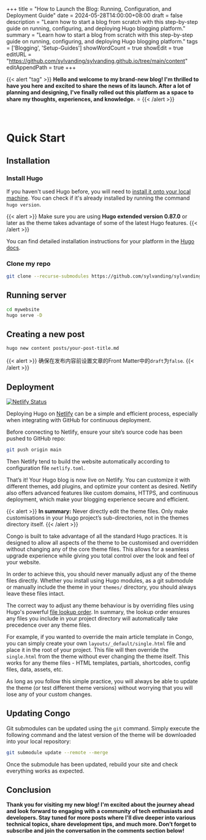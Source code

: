 +++
title = "How to Launch the Blog: Running, Configuration, and Deployment Guide"
date = 2024-05-28T14:00:00+08:00
draft = false
description = "Learn how to start a blog from scratch with this step-by-step guide on running, configuring, and deploying Hugo blogging platform."
summary = "Learn how to start a blog from scratch with this step-by-step guide on running, configuring, and deploying Hugo blogging platform."
tags = ['Blogging', 'Setup-Guides']
showWordCount = true
showEdit = true
editURL = "https://github.com/sylvanding/sylvanding.github.io/tree/main/content"
editAppendPath = true
+++

{{< alert "tag" >}}
**Hello and welcome to my brand-new blog! I'm thrilled to have you here and excited to share the news of its launch. After a lot of planning and designing, I've finally rolled out this platform as a space to share my thoughts, experiences, and knowledge.** :star:
{{< /alert >}}

&nbsp;

# Quick Start

## Installation

### Install Hugo

If you haven't used Hugo before, you will need to [install it onto your local machine](https://gohugo.io/installation/). You can check if it's already installed by running the command `hugo version`.

{{< alert >}}
Make sure you are using **Hugo extended version 0.87.0** or later as the theme takes advantage of some of the latest Hugo features.
{{< /alert >}}

You can find detailed installation instructions for your platform in the [Hugo docs](https://gohugo.io/installation/).

### Clone my repo

```bash
git clone --recurse-submodules https://github.com/sylvanding/sylvanding.github.io.git mywebsite
```

## Running server

```bash
cd mywebsite
hugo serve -D
```

## Creating a new post

```bash
hugo new content posts/your-post-title.md
```

{{< alert >}}
确保在发布内容前设置文章的Front Matter中的`draft`为`false`.
{{< /alert >}}

## Deployment

[![Netlify Status](https://api.netlify.com/api/v1/badges/3d7d4e8d-e53b-4a32-b8d4-9720262d310a/deploy-status)](https://app.netlify.com/sites/sylvanding/deploys)

Deploying Hugo on [Netlify](https://www.netlify.com/) can be a simple and efficient process, especially when integrating with GitHub for continuous deployment.

Before connecting to Netlify, ensure your site’s source code has been pushed to GitHub repo:

```bash
git push origin main
```

Then Netlify tend to build the website automatically according to configuration file `netlify.toml`.

That’s it! Your Hugo blog is now live on Netlify. You can customize it with different themes, add plugins, and optimize your content as desired. Netlify also offers advanced features like custom domains, HTTPS, and continuous deployment, which make your blogging experience secure and efficient.

{{< alert >}}
**In summary:** Never directly edit the theme files. Only make customisations in your Hugo project’s sub-directories, not in the themes directory itself.
{{< /alert >}}

Congo is built to take advantage of all the standard Hugo practices. It is designed to allow all aspects of the theme to be customised and overridden without changing any of the core theme files. This allows for a seamless upgrade experience while giving you total control over the look and feel of your website.

In order to achieve this, you should never manually adjust any of the theme files directly. Whether you install using Hugo modules, as a git submodule or manually include the theme in your `themes/` directory, you should always leave these files intact.

The correct way to adjust any theme behaviour is by overriding files using Hugo's powerful [file lookup order](https://gohugo.io/templates/lookup-order/). In summary, the lookup order ensures any files you include in your project directory will automatically take precedence over any theme files.

For example, if you wanted to override the main article template in Congo, you can simply create your own `layouts/_default/single.html` file and place it in the root of your project. This file will then override the `single.html` from the theme without ever changing the theme itself. This works for any theme files - HTML templates, partials, shortcodes, config files, data, assets, etc.

As long as you follow this simple practice, you will always be able to update the theme (or test different theme versions) without worrying that you will lose any of your custom changes.

## Updating Congo

Git submodules can be updated using the `git` command. Simply execute the following command and the latest version of the theme will be downloaded into your local repository:

```bash
git submodule update --remote --merge
```

Once the submodule has been updated, rebuild your site and check everything works as expected.

## Conclusion

**Thank you for visiting my new blog! I'm excited about the journey ahead and look forward to engaging with a community of tech enthusiasts and developers. Stay tuned for more posts where I'll dive deeper into various technical topics, share development tips, and much more. Don’t forget to subscribe and join the conversation in the comments section below!**